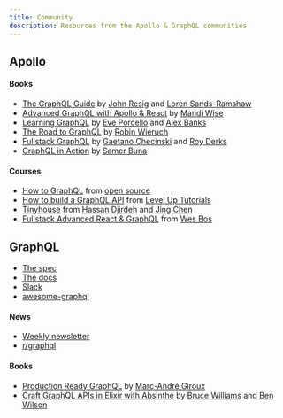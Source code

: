 ```yaml
---
title: Community
description: Resources from the Apollo & GraphQL communities
---
```


## Apollo

#### Books

- [The GraphQL Guide](https://graphql.guide/) by [John Resig](https://twitter.com/jeresig) and [Loren Sands-Ramshaw](https://twitter.com/lorendsr)
- [Advanced GraphQL with Apollo & React](https://8bit.press/book/advanced-graphql) by [Mandi Wise](https://twitter.com/mandiwise)
- [Learning GraphQL](https://www.amazon.com/Learning-GraphQL-Declarative-Fetching-Modern/dp/1492030716/) by [Eve Porcello](https://twitter.com/eveporcello/) and [Alex Banks](https://twitter.com/moontahoe)
- [The Road to GraphQL](https://www.roadtographql.com/) by [Robin Wieruch](https://twitter.com/rwieruch)
- [Fullstack GraphQL](https://www.newline.co/fullstack-graphql) by [Gaetano Checinski](https://twitter.com/tanoChecinski) and [Roy Derks](https://twitter.com/gethackteam)
- [GraphQL in Action](https://www.manning.com/books/graphql-in-action) by [Samer Buna](https://twitter.com/samerbuna)

#### Courses

- [How to GraphQL](https://www.howtographql.com/) from [open source](https://github.com/howtographql/howtographql)
- [How to build a GraphQL API](https://www.leveluptutorials.com/tutorials/how-to-make-a-graphql-api) from [Level Up Tutorials](https://twitter.com/LevelUpTuts)
- [Tinyhouse](https://www.newline.co/tinyhouse#pricing) from [Hassan Djirdeh](https://twitter.com/djirdehh) and [Jing Chen](https://github.com/jing-c)
- [Fullstack Advanced React & GraphQL](https://advancedreact.com/) from [Wes Bos](https://twitter.com/wesbos)

## GraphQL

- [The spec](https://spec.graphql.org/)
- [The docs](https://graphql.org/learn/)
- [Slack](https://graphql-slack.herokuapp.com/)
- [awesome-graphql](https://github.com/chentsulin/awesome-graphql)

#### News

- [Weekly newsletter](https://www.graphqlweekly.com/)
- [r/graphql](https://www.reddit.com/r/graphql/)

#### Books

- [Production Ready GraphQL](https://book.productionreadygraphql.com/) by [Marc-André Giroux](https://twitter.com/__xuorig__)
- [Craft GraphQL APIs in Elixir with Absinthe](https://pragprog.com/titles/wwgraphql/craft-graphql-apis-in-elixir-with-absinthe/) by [Bruce Williams](https://twitter.com/wbruce) and [Ben Wilson](https://twitter.com/benwilson512)
